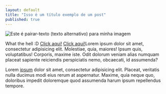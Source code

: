 ```yaml
---
layout: default
title: "Isso é um título exemplo de um post"
published: true
---
```


<!-- Seriously? -->

![Este é pairar-texto (texto alternativo) para minha imagem](http://www.mamuteinsano.com.br/wp-content/uploads/2014/07/hottest-home-workspace-design.jpg "Um título opcional")

What the hell :D [Click aqui!](http://test.com/) [Click aqui!](http://test.com/)Lorem ipsum dolor sit amet, consectetur adipisicing elit. Molestiae, quia, maiores! Ipsum quis, voluptatibus! Corporis, maxime iste. Odit dolorum veniam alias numquam placeat sapiente reiciendis perspiciatis nemo, obcaecati, id assumenda?

<!-- more -->

Lorem <a href="/">ipsum</a> dolor sit amet, consectetur adipisicing elit. Placeat, veritatis nulla ducimus modi eius rerum at aspernatur. Maxime, quia neque quo, doloribus impedit doloremque quod assumenda harum ipsum repellendus tempore.
